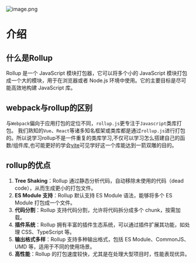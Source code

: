 ![image.png](/assets/rollup.png)

# 介绍

## 什么是Rollup

Rollup 是一个 JavaScript 模块打包器，它可以将多个小的 JavaScript 模块打包成一个大的模块，用于在浏览器或者 Node.js 环境中使用。它的主要目标是尽可能高效地构建 JavaScript 库。

## webpack与rollup的区别

与`Webpack`偏向于应用打包的定位不同，`rollup.js`更专注于`Javascript`类库打包。
我们熟知的`Vue`、`React`等诸多知名框架或类库都是通过`rollup.js`进行打包的。所以说学习rollup不是一件重复的类库学习,不仅可以学习怎么搭建自己的函数/组件库,也可能更好的学会[vite](https://cn.vitejs.dev/guide/)可见学好这一个库能达到一箭双雕的目的。

## rollup的优点

1.  **Tree Shaking**：Rollup 通过静态分析代码，自动移除未使用的代码（dead code），从而生成更小的打包文件。
2.  **ES Module 支持**：Rollup 默认支持 ES Module 语法，能够将多个 ES Module 打包成一个文件。
3.  **代码分割**：Rollup 支持代码分割，允许将代码拆分成多个 chunk，按需加载。
4.  **插件系统**：Rollup 拥有丰富的插件生态系统，可以通过插件扩展其功能，如处理 CSS、TypeScript 等。
5.  **输出格式多样**：Rollup 支持多种输出格式，包括 ES Module、CommonJS、UMD 等，适用于不同的使用场景。
6.  **高性能**：Rollup 的打包速度较快，尤其是在处理大型项目时，性能表现优异。